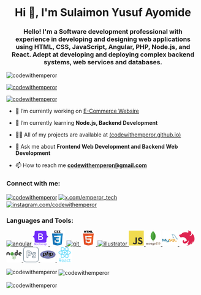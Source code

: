 <h1 align="center">Hi 👋, I'm Sulaimon Yusuf Ayomide</h1>
<h3 align="center">Hello! I'm a Software development professional with experience in developing and designing web applications using HTML, CSS, JavaScript, Angular, PHP, Node.js, and React. Adept at developing and deploying complex backend systems, web services and databases.</h3>

<p align="left"> <img src="https://komarev.com/ghpvc/?username=codewithemperor&label=Profile%20views&color=0e75b6&style=flat" alt="codewithemperor" /> </p>

<p align="left"> <a href="https://github.com/ryo-ma/github-profile-trophy"><img src="https://github-profile-trophy.vercel.app/?username=codewithemperor" alt="codewithemperor" /></a> </p>

<p align="left"> <a href="https://twitter.com/codewithemperor" target="blank"><img src="https://img.shields.io/twitter/follow/codewithemperor?logo=twitter&style=for-the-badge" alt="codewithemperor" /></a> </p>

- 🔭 I’m currently working on [E-Commerce Websire](helensclassic.netlify.app)

- 🌱 I’m currently learning **Node.js, Backend Development**

- 👨‍💻 All of my projects are available at [(codewithemperor.github.io)](https://codewithemperor.github.io/)

- 💬 Ask me about **Frontend Web Development and Backend Web Development**

- 📫 How to reach me **codewithemperor@gmail.com**

<h3 align="left">Connect with me:</h3>
<p align="left">
<a href="https://twitter.com/codewithemperor" target="blank"><img align="center" src="https://raw.githubusercontent.com/rahuldkjain/github-profile-readme-generator/master/src/images/icons/Social/twitter.svg" alt="codewithemperor" height="30" width="40" /></a>
<a href="https://fb.com/x.com/emperor_tech" target="blank"><img align="center" src="https://raw.githubusercontent.com/rahuldkjain/github-profile-readme-generator/master/src/images/icons/Social/facebook.svg" alt="x.com/emperor_tech" height="30" width="40" /></a>
<a href="https://instagram.com/codewithemperor" target="blank"><img align="center" src="https://raw.githubusercontent.com/rahuldkjain/github-profile-readme-generator/master/src/images/icons/Social/instagram.svg" alt="instagram.com/codewithemperor" height="30" width="40" /></a>
</p>

<h3 align="left">Languages and Tools:</h3>
<p align="left"> <a href="https://angular.io" target="_blank" rel="noreferrer"> <img src="https://angular.io/assets/images/logos/angular/angular.svg" alt="angular" width="40" height="40"/> </a> <a href="https://getbootstrap.com" target="_blank" rel="noreferrer"> <img src="https://raw.githubusercontent.com/devicons/devicon/master/icons/bootstrap/bootstrap-plain-wordmark.svg" alt="bootstrap" width="40" height="40"/> </a> <a href="https://www.w3schools.com/css/" target="_blank" rel="noreferrer"> <img src="https://raw.githubusercontent.com/devicons/devicon/master/icons/css3/css3-original-wordmark.svg" alt="css3" width="40" height="40"/> </a> <a href="https://git-scm.com/" target="_blank" rel="noreferrer"> <img src="https://www.vectorlogo.zone/logos/git-scm/git-scm-icon.svg" alt="git" width="40" height="40"/> </a> <a href="https://www.w3.org/html/" target="_blank" rel="noreferrer"> <img src="https://raw.githubusercontent.com/devicons/devicon/master/icons/html5/html5-original-wordmark.svg" alt="html5" width="40" height="40"/> </a> <a href="https://www.adobe.com/in/products/illustrator.html" target="_blank" rel="noreferrer"> <img src="https://www.vectorlogo.zone/logos/adobe_illustrator/adobe_illustrator-icon.svg" alt="illustrator" width="40" height="40"/> </a> <a href="https://developer.mozilla.org/en-US/docs/Web/JavaScript" target="_blank" rel="noreferrer"> <img src="https://raw.githubusercontent.com/devicons/devicon/master/icons/javascript/javascript-original.svg" alt="javascript" width="40" height="40"/> </a> <a href="https://www.mongodb.com/" target="_blank" rel="noreferrer"> <img src="https://raw.githubusercontent.com/devicons/devicon/master/icons/mongodb/mongodb-original-wordmark.svg" alt="mongodb" width="40" height="40"/> </a> <a href="https://www.mysql.com/" target="_blank" rel="noreferrer"> <img src="https://raw.githubusercontent.com/devicons/devicon/master/icons/mysql/mysql-original-wordmark.svg" alt="mysql" width="40" height="40"/> </a> <a href="https://nestjs.com/" target="_blank" rel="noreferrer"> <img src="https://raw.githubusercontent.com/devicons/devicon/master/icons/nestjs/nestjs-plain.svg" alt="nestjs" width="40" height="40"/> </a> <a href="https://nodejs.org" target="_blank" rel="noreferrer"> <img src="https://raw.githubusercontent.com/devicons/devicon/master/icons/nodejs/nodejs-original-wordmark.svg" alt="nodejs" width="40" height="40"/> </a> <a href="https://www.photoshop.com/en" target="_blank" rel="noreferrer"> <img src="https://raw.githubusercontent.com/devicons/devicon/master/icons/photoshop/photoshop-line.svg" alt="photoshop" width="40" height="40"/> </a> <a href="https://www.php.net" target="_blank" rel="noreferrer"> <img src="https://raw.githubusercontent.com/devicons/devicon/master/icons/php/php-original.svg" alt="php" width="40" height="40"/> </a> <a href="https://reactjs.org/" target="_blank" rel="noreferrer"> <img src="https://raw.githubusercontent.com/devicons/devicon/master/icons/react/react-original-wordmark.svg" alt="react" width="40" height="40"/> </a> </p>

<p><img align="left" src="https://github-readme-stats.vercel.app/api/top-langs?username=codewithemperor&show_icons=true&locale=en&layout=compact" alt="codewithemperor" /></p>

<p>&nbsp;<img align="center" src="https://github-readme-stats.vercel.app/api?username=codewithemperor&show_icons=true&locale=en" alt="codewithemperor" /></p>

<p><img align="center" src="https://github-readme-streak-stats.herokuapp.com/?user=codewithemperor&" alt="codewithemperor" /></p>
